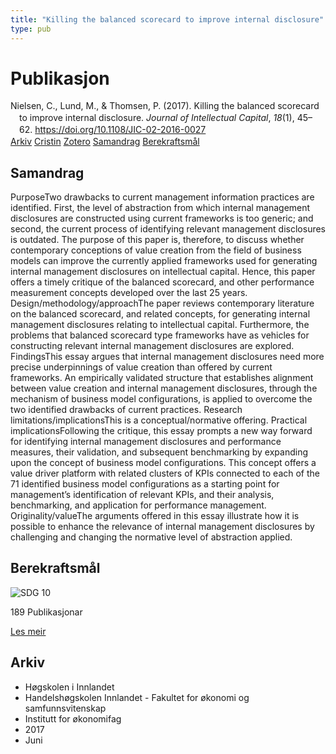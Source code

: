 ```yaml
---
title: "Killing the balanced scorecard to improve internal disclosure"
type: pub
---
```

<h1>Publikasjon</h1>
<article id="csl-bib-container-ZYRYGCFU" class="csl-bib-container">
  <div class="csl-bib-body" style="line-height: 1.35; padding-left: 1em; text-indent:-1em;">
  <div class="csl-entry">Nielsen, C., Lund, M., &amp; Thomsen, P. (2017). Killing the balanced scorecard to improve internal disclosure. <i>Journal of Intellectual Capital</i>, <i>18</i>(1), 45&#x2013;62. <a href="https://doi.org/10.1108/JIC-02-2016-0027">https://doi.org/10.1108/JIC-02-2016-0027</a></div>
</div>
  <div class="csl-bib-buttons">
    <a href="#taxonomy-article-ZYRYGCFU" class="csl-bib-button">Arkiv</a>
    <a href="https://app.cristin.no/results/show.jsf?id=1476465" alt="Cristin URL" class="csl-bib-button">Cristin</a>
    <a href="http://zotero.org/groups/5022929/items/ZYRYGCFU" alt="Zotero URL" class="csl-bib-button">Zotero</a>
    <a href="#abstract-article-ZYRYGCFU" class="csl-bib-button">Samandrag</a>
    <a href="#sdg-article-ZYRYGCFU" class="csl-bib-button">Berekraftsmål</a>
  </div>
  <div id="csl-bib-meta-container-ZYRYGCFU"></div>
</article>
<div id="csl-bib-meta-ZYRYGCFU" class="csl-bib-meta">
  <article id="abstract-article-ZYRYGCFU" class="abstract-article">
    <h1>Samandrag</h1>
    PurposeTwo drawbacks to current management information practices are identified. First, the level of abstraction from which internal management disclosures are constructed using current frameworks is too generic; and second, the current process of identifying relevant management disclosures is outdated. The purpose of this paper is, therefore, to discuss whether contemporary conceptions of value creation from the field of business models can improve the currently applied frameworks used for generating internal management disclosures on intellectual capital. Hence, this paper offers a timely critique of the balanced scorecard, and other performance measurement concepts developed over the last 25 years. Design/methodology/approachThe paper reviews contemporary literature on the balanced scorecard, and related concepts, for generating internal management disclosures relating to intellectual capital. Furthermore, the problems that balanced scorecard type frameworks have as vehicles for constructing relevant internal management disclosures are explored. FindingsThis essay argues that internal management disclosures need more precise underpinnings of value creation than offered by current frameworks. An empirically validated structure that establishes alignment between value creation and internal management disclosures, through the mechanism of business model configurations, is applied to overcome the two identified drawbacks of current practices. Research limitations/implicationsThis is a conceptual/normative offering. Practical implicationsFollowing the critique, this essay prompts a new way forward for identifying internal management disclosures and performance measures, their validation, and subsequent benchmarking by expanding upon the concept of business model configurations. This concept offers a value driver platform with related clusters of KPIs connected to each of the 71 identified business model configurations as a starting point for management’s identification of relevant KPIs, and their analysis, benchmarking, and application for performance management. Originality/valueThe arguments offered in this essay illustrate how it is possible to enhance the relevance of internal management disclosures by challenging and changing the normative level of abstraction applied.
  </article>
  <article id="sdg-article-ZYRYGCFU" class="sdg-article">
    <h1>Berekraftsmål</h1>
    <div class="sdg-container"><div id="sdg10" class="sdg">
<img src="{{< params subfolder >}}images/sdg/sdg10_no.png" class="image" alt="SDG 10">
<div class="sdg-overlay">
<p class="sdg-publication-count"><span>189</span> Publikasjonar</p>
<p><a href="https://www.fn.no/om-fn/fns-baerekraftsmaal/mindre-ulikhet?lang=nno-NO" class="sdg-read-more">Les meir</a></p>
</div>
</div></div>
  </article>
  <article id="taxonomy-article-ZYRYGCFU" class="taxonomy-article">
    <h1>Arkiv</h1>
    <ul>
      <li>Høgskolen i Innlandet</li>
      <li>Handelshøgskolen Innlandet - Fakultet for økonomi og samfunnsvitenskap</li>
      <li>Institutt for økonomifag</li>
      <li>2017</li>
      <li>Juni</li>
    </ul>
  </article>
</div>
